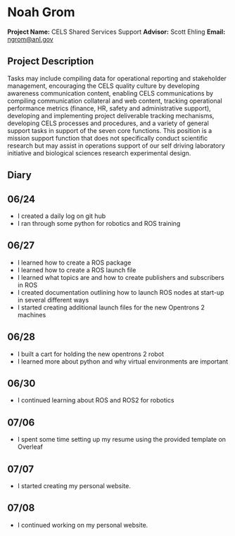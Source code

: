 # Noah Grom
**Project Name:** CELS Shared Services Support **Advisor:** Scott Ehling **Email:** ngrom@anl.gov

## Project Description
Tasks may include compiling data for operational reporting and stakeholder management, encouraging the CELS quality culture by developing awareness communication content, enabling CELS communications by compiling communication collateral and web content, tracking operational performance metrics (finance, HR, safety and administrative support), developing and implementing project deliverable tracking mechanisms, developing CELS processes and procedures, and a variety of general support tasks in support of the seven core functions. This position is a mission support function that does not specifically conduct scientific research but may assist in operations support of our self driving laboratory initiative and biological sciences research experimental design.

## Diary

## 06/24
* I created a daily log on git hub
* I ran through some python for robotics and ROS training

## 06/27
* I learned how to create a ROS package
* I learned how to create a ROS launch file
* I learned what topics are and how to create publishers and subscribers in ROS
* I created documentation outlining how to launch ROS nodes at start-up in several different ways
* I started creating additional launch files for the new Opentrons 2 machines

## 06/28
* I built a cart for holding the new opentrons 2 robot
* I learned more about python and why virtual environments are important

## 06/30
* I continued learning about ROS and ROS2 for robotics

## 07/06
* I spent some time setting up my resume using the provided template on Overleaf

## 07/07
* I started creating my personal website.

## 07/08
* I continued working on my personal website.
